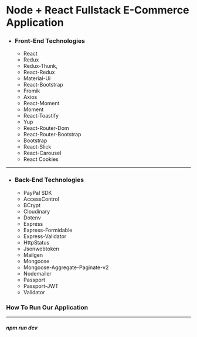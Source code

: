 # Node + React Fullstack E-Commerce Application

* ### Front-End Technologies 
  - React
  - Redux
  - Redux-Thunk,
  - React-Redux
  - Material-Ui
  - React-Bootstrap
  - Fromik
  - Axios
  - React-Moment
  - Moment
  - React-Toastify
  - Yup
  - React-Router-Dom
  - React-Router-Bootstrap
  - Bootstrap
  - React-Slick
  - React-Carousel
  - React Cookies
---
* ### Back-End Technologies
    - PayPal SDK
    - AccessControl
    - BCrypt
    - Cloudinary
    - Dotenv
    - Express
    - Express-Formidable
    - Express-Validator
    - HttpStatus
    - Jsonwebtoken
    - Mailgen
    - Mongoose
    - Mongoose-Aggregate-Paginate-v2
    - Nodemailer
    - Passport
    - Passport-JWT
    - Validator

### How To Run Our Application
---
##### npm run dev
